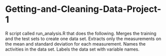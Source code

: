 # Getting-and-Cleaning-Data-Project-1
R script called run_analysis.R that does the following.
Merges the training and the test sets to create one data set.
Extracts only the measurements on the mean and standard deviation for each measurement.
Names the activities in the data set.
Labels the data set with variable names.
